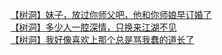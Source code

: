[【树洞】妹子，放过你师父吧，他和你师娘早订婚了](http://tieba.baidu.com/p/3966122288?see_lz=1&pn=)   
[【树洞】多少人一腔深情，只换来江湖不见](http://tieba.baidu.com/p/3967524739?see_lz=1&pn=)   
[【树洞】我好像喜欢上那个总是骂我蠢的道长了](http://tieba.baidu.com/p/3966230464?see_lz=1&pn=)   
